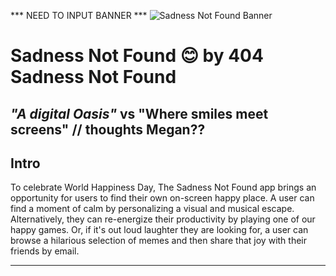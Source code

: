 *** NEED TO INPUT BANNER ***
![Sadness Not Found Banner](/documentation/readme/??????)

# Sadness Not Found 😊 by 404 Sadness Not Found
## ***"A digital Oasis"*** vs "Where smiles meet screens" // thoughts Megan??

## Intro

To celebrate World Happiness Day, The Sadness Not Found app brings an opportunity for users to find their own on-screen happy place. A user can find a moment of calm by personalizing a visual and musical escape. Alternatively, they can re-energize their productivity by playing one of our happy games. Or, if it's out loud laughter they are looking for, a user can browse a hilarious selection of memes and then share that joy with their friends by email.

------